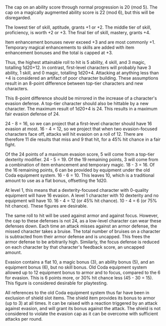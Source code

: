 The cap on an ability score through normal progression is 20 (mod 5).
The cap on a magically augmented ability score is 22 (mod 6), but this will be disregarded.

The lowest tier of skill, aptitude, grants +1 or +2.
The middle tier of skill, proficiency, is worth +2 or +3.
The final tier of skill, mastery, grants +4.

Item enhancement bonuses never exceed +3 and are most commonly +1.
Temporary magical enhancements to skills are added with item enhancement bonuses and the total is capped at +3.

Thus, the highest attainable roll to hit is 5 ability, 4 skill, and 3 magic, totalling 1d20+12.
In contrast, first-level characters will probably have 3 ability, 1 skill, and 0 magic, totalling 1d20+4.
Attacking at anything less than +4 is considered an artifact of poor character building.
These assumptions result in an 8-point difference between top-tier characters and new characters.

This 8-point difference should be mirrored in the increase of a character's evasion defense.
A top-tier character should also be hittable by a new character.
The maximum result of 1d20+4 is 24.
This results in a maximum fair evasion defense of 24.

24 - 8 = 16, so we can project that a first-level character should have 16 evasion at most.
16 - 4 = 12, so we project that when two evasion-focused characters face off, attacks will hit evasion on a roll of 12.
There are therefore 11 die results that miss and 9 that hit, for a 45% hit chance in a fair fight.

Of the 24 points of a maximum evasion score, 5 will come from a top-tier dexterity modifier. 24 - 5 = 19.
Of the 19 remaining points, 3 will come from a combination of item enhancement and temporary magic. 18 - 3 = 16.
Of the 16 remaining points, 6 can be provided by equipment under the old Coda equipment system. 16 - 6 = 10.
This leaves 10, which is a traditional amount to use as a flat bonus, offsetting the 1d20.

At level 1, this means that a dexterity-focused character with 0-quality equipment will have 16 evasion.
A level 1 character with 10 dexterity and no equipment will have 10.
16 - 4 = 12 (or 45% hit chance). 10 - 4 = 6 (or 75% hit chance). These figures are desirable.

The same roll to hit will be used against armor and against focus.
However, the cap to these defenses is not 24, as a low-level character can wear these defenses down.
Each time an attack misses against an armor defense, the missed character takes a bruise.
The total number of bruises on a character is subtracted from their armor defense and is uncapped.
This frees the armor defense to be arbitrarily high.
Similarly, the focus defense is reduced on each character by that character's feedback score, an uncapped amount.

Evasion contains a flat 10, a magic bonus (3), an ability bonus (5), and an equipment bonus (6), but no skill bonus.
Old Coda equipment system allowed up to 12 equipment bonus to armor and to focus, compared to the 6 for evasion.
This is 6 points more, or 30% hit chance less (45 - 30 = 15). This figure is considered desirable for playtesting.

All references to the old Coda equipment system thus far have been in exclusion of shield slot items.
The shield item provides its bonus to armor (up to 3) at all times.
It can be raised with a reaction triggered by an attack against evasion, and will grant its bonus against the attack.
The shield is not considered to violate the evasion cap as it can be overcome with sufficient attacks per round.

